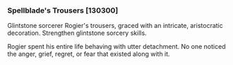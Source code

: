 ### Spellblade's Trousers [130300]

Glintstone sorcerer Rogier's trousers, graced with an intricate, aristocratic decoration. Strengthen glintstone sorcery skills.

Rogier spent his entire life behaving with utter detachment. No one noticed the anger, grief, regret, or fear that existed along with it.